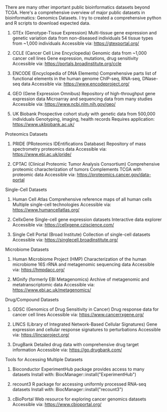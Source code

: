 There are many other important public bioinformatics datasets beyond TCGA. Here's a comprehensive overview of major public datasets in bioinformatics:
Genomics Datasets. I try to created a comprehensive python and R scripts to download expected data. 

1. GTEx (Genotype-Tissue Expression)
Multi-tissue gene expression and genetic variation data from non-diseased individuals
54 tissue types from ~1,000 individuals
Accessible via: https://gtexportal.org/

2. CCLE (Cancer Cell Line Encyclopedia)
Genomic data from ~1,000 cancer cell lines
Gene expression, mutations, drug sensitivity
Accessible via: https://portals.broadinstitute.org/ccle

3. ENCODE (Encyclopedia of DNA Elements)
Comprehensive parts list of functional elements in the human genome
ChIP-seq, RNA-seq, DNase-seq data
Accessible via: https://www.encodeproject.org/

4. GEO (Gene Expression Omnibus)
Repository of high-throughput gene expression data
Microarray and sequencing data from many studies
Accessible via: https://www.ncbi.nlm.nih.gov/geo/

5. UK Biobank
Prospective cohort study with genetic data from 500,000 individuals
Genotyping, imaging, health records
Requires application: https://www.ukbiobank.ac.uk/

Proteomics Datasets
1. PRIDE (PRoteomics IDEntifications Database)
Repository of mass spectrometry proteomics data
Accessible via: https://www.ebi.ac.uk/pride/

2. CPTAC (Clinical Proteomic Tumor Analysis Consortium)
Comprehensive proteomic characterization of tumors
Complements TCGA with proteomic data
Accessible via: https://proteomics.cancer.gov/data-portal

Single-Cell Datasets
1. Human Cell Atlas
Comprehensive reference maps of all human cells
Multiple single-cell technologies
Accessible via: https://www.humancellatlas.org/

2. CellxGene
Single-cell gene expression datasets
Interactive data explorer
Accessible via: https://cellxgene.cziscience.com/

3. Single Cell Portal (Broad Institute)
Collection of single-cell datasets
Accessible via: https://singlecell.broadinstitute.org/

Microbiome Datasets
1. Human Microbiome Project (HMP)
Characterization of the human microbiome
16S rRNA and metagenomic sequencing data
Accessible via: https://hmpdacc.org/

2. MGnify (formerly EBI Metagenomics)
Archive of metagenomic and metatranscriptomic data
Accessible via: https://www.ebi.ac.uk/metagenomics/

Drug/Compound Datasets
1. GDSC (Genomics of Drug Sensitivity in Cancer)
Drug response data for cancer cell lines
Accessible via: https://www.cancerrxgene.org/

2. LINCS (Library of Integrated Network-Based Cellular Signatures)
Gene expression and cellular response signatures to perturbations
Accessible via: https://lincsproject.org/

3. DrugBank
Detailed drug data with comprehensive drug target information
Accessible via: https://go.drugbank.com/

Tools for Accessing Multiple Datasets
1. Bioconductor
ExperimentHub package provides access to many datasets
Install with: BiocManager::install("ExperimentHub")

2. recount3
R package for accessing uniformly processed RNA-seq datasets
Install with: BiocManager::install("recount3")

3. cBioPortal
Web resource for exploring cancer genomics datasets
Accessible via: https://www.cbioportal.org/

